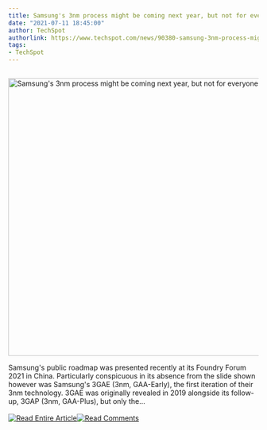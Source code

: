 ```yaml
---
title: Samsung's 3nm process might be coming next year, but not for everyone
date: "2021-07-11 18:45:00"
author: TechSpot
authorlink: https://www.techspot.com/news/90380-samsung-3nm-process-might-coming-next-year-but.html
tags:
- TechSpot
---
```

<a href="https://www.techspot.com/news/90380-samsung-3nm-process-might-coming-next-year-but.html" target="_blank"><img src="https://static.techspot.com/images2/news/ts3_thumbs/2019/11/2019-11-28-ts3_thumbs-4e9.jpg" width="800" height="560" style="padding: 15px 0" title="Samsung's 3nm process might be coming next year, but not for everyone" /></a><br />Samsung's public roadmap was presented recently at its Foundry Forum 2021 in China. Particularly conspicuous in its absence from the slide shown however was Samsung's 3GAE (3nm, GAA-Early), the first iteration of their 3nm technology. 3GAE was originally revealed in 2019 alongside its follow-up, 3GAP (3nm, GAA-Plus), but only the...<br /><br /><a href="https://www.techspot.com/news/90380-samsung-3nm-process-might-coming-next-year-but.html"><img src="https://static.techspot.com/images/rss/rss_buttons_01.png" border="0" alt="Read Entire Article" /></a><a href="https://www.techspot.com/news/90380-samsung-3nm-process-might-coming-next-year-but.html#comments"><img src="https://static.techspot.com/images/rss/rss_buttons_02.png" border="0" alt="Read Comments" /></a><br /><br />
